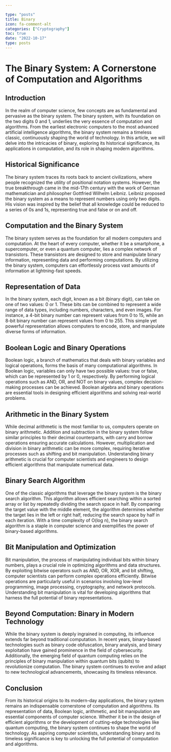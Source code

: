 ```yaml
---

type: "posts"
title: Binary
icon: fa-comment-alt
categories: ["Cryptography"]
toc: true
date: "2022-10-17"
type: posts
---
```





# The Binary System: A Cornerstone of Computation and Algorithms

## Introduction

In the realm of computer science, few concepts are as fundamental and pervasive as the binary system. The binary system, with its foundation on the two digits 0 and 1, underlies the very essence of computation and algorithms. From the earliest electronic computers to the most advanced artificial intelligence algorithms, the binary system remains a timeless classic, continuously shaping the world of technology. In this article, we will delve into the intricacies of binary, exploring its historical significance, its applications in computation, and its role in shaping modern algorithms.

## Historical Significance

The binary system traces its roots back to ancient civilizations, where people recognized the utility of positional notation systems. However, the true breakthrough came in the mid-17th century with the work of German mathematician and philosopher Gottfried Wilhelm Leibniz. Leibniz proposed the binary system as a means to represent numbers using only two digits. His vision was inspired by the belief that all knowledge could be reduced to a series of 0s and 1s, representing true and false or on and off.

## Computation and the Binary System

The binary system serves as the foundation for all modern computers and computation. At the heart of every computer, whether it be a smartphone, a supercomputer, or even a quantum computer, lies a complex network of transistors. These transistors are designed to store and manipulate binary information, representing data and performing computations. By utilizing the binary system, computers can effortlessly process vast amounts of information at lightning-fast speeds.

## Representation of Data

In the binary system, each digit, known as a bit (binary digit), can take on one of two values: 0 or 1. These bits can be combined to represent a wide range of data types, including numbers, characters, and even images. For instance, a 4-bit binary number can represent values from 0 to 15, while an 8-bit binary number can represent values from 0 to 255. This simple yet powerful representation allows computers to encode, store, and manipulate diverse forms of information.

## Boolean Logic and Binary Operations

Boolean logic, a branch of mathematics that deals with binary variables and logical operations, forms the basis of many computational algorithms. In Boolean logic, variables can only have two possible values: true or false, which can be represented by 1 or 0, respectively. By performing logical operations such as AND, OR, and NOT on binary values, complex decision-making processes can be achieved. Boolean algebra and binary operations are essential tools in designing efficient algorithms and solving real-world problems.

## Arithmetic in the Binary System

While decimal arithmetic is the most familiar to us, computers operate on binary arithmetic. Addition and subtraction in the binary system follow similar principles to their decimal counterparts, with carry and borrow operations ensuring accurate calculations. However, multiplication and division in binary arithmetic can be more complex, requiring iterative processes such as shifting and bit manipulation. Understanding binary arithmetic is crucial for computer scientists and engineers to design efficient algorithms that manipulate numerical data.

## Binary Search Algorithm

One of the classic algorithms that leverage the binary system is the binary search algorithm. This algorithm allows efficient searching within a sorted array or list by repeatedly dividing the search space in half. By comparing the target value with the middle element, the algorithm determines whether the target lies in the left or right half, reducing the search space by half in each iteration. With a time complexity of O(log n), the binary search algorithm is a staple in computer science and exemplifies the power of binary-based algorithms.

## Bit Manipulation and Optimization

Bit manipulation, the process of manipulating individual bits within binary numbers, plays a crucial role in optimizing algorithms and data structures. By exploiting bitwise operators such as AND, OR, XOR, and bit shifting, computer scientists can perform complex operations efficiently. Bitwise operations are particularly useful in scenarios involving low-level programming, image processing, cryptography, and network protocols. Understanding bit manipulation is vital for developing algorithms that harness the full potential of binary representations.

## Beyond Computation: Binary in Modern Technology

While the binary system is deeply ingrained in computing, its influence extends far beyond traditional computation. In recent years, binary-based technologies such as binary code obfuscation, binary analysis, and binary exploitation have gained prominence in the field of cybersecurity. Additionally, the emerging field of quantum computing relies on the principles of binary manipulation within quantum bits (qubits) to revolutionize computation. The binary system continues to evolve and adapt to new technological advancements, showcasing its timeless relevance.

## Conclusion

From its historical origins to its modern-day applications, the binary system remains an indispensable cornerstone of computation and algorithms. Its representation of data, Boolean logic, arithmetic, and bit manipulation are essential components of computer science. Whether it be in the design of efficient algorithms or the development of cutting-edge technologies like quantum computing, the binary system continues to shape the world of technology. As aspiring computer scientists, understanding binary and its timeless significance is key to unlocking the full potential of computation and algorithms.